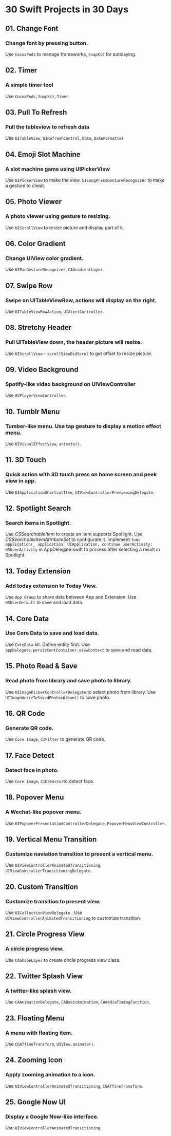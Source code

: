 # 30 Swift Projects in 30 Days




## 01. Change Font
### Change font by pressing button.
Use `CocoaPods` to manage frameworks, `SnapKit` for autolaying.




## 02. Timer
### A simple timer tool
Use `CocoaPods`, `SnapKit`, `Timer`.




## 03. Pull To Refresh
### Pull the tableview to refresh data
Use `UITableView`, `UIRefreshControl`, `Date`, `DateFormatter`




## 04. Emoji Slot Machine
### A slot machine game using UIPickerView
Use `UIPickerView` to make the view, `UILongPressGestureRecognizer` to make a gesture to cheat.




## 05. Photo Viewer
### A photo viewer using gesture to resizing.
Use `UIScrollView` to resize picture and display part of it.




## 06. Color Gradient
### Change UIView color gradient.
Use `UIPanGestureRecognizer`, `CAGradientLayer`.




## 07. Swipe Row
### Swipe on UITableViewRow, actions will display on the right.
Use `UITableViewRowAction`, `UIAlertController`.




## 08. Stretchy Header
### Pull UITableVIew down, the header picture will resize.
Use `UIScrollView` - `scrollViewDidScrol` to get offset to resize picture.




## 09. Video Background
### Spotify-like video background on UIViewController
Use `AVPlayerViewController`.




## 10. Tumblr Menu
### Tumber-like menu. Use tap gesture to display a motion effect menu.
Use `UIVisualEffectView`, `animate()`.




## 11. 3D Touch
### Quick action with 3D touch press on home screen and peek view in app.
Use `UIApplicationShortcutItem`, `UIViewControllerPreviewingDelegate`.



## 12. Spotlight Search

### Search items in Spotlight.
Use *CSSearchableItem* to create an item supports Spotlight. Use *CSSearchableItemAttributeSet* to configurate it.
Implement
`func application(_ application: UIApplication, continue userActivity: NSUserActivity`
in AppDelegate.swift to process after selecting a result in Spotlight.




## 13. Today Extension
### Add today extension to Today View.
Use `App Group` to share data between App and Extension. Use `NSUserDefault` to save and load data.




## 14. Core Data
### Use Core Data to save and load data.
Use `CoreData` kit. Define entity first. Use `appDelegate.persistentContainer.viewContext` to save and read data.




## 15. Photo Read & Save
### Read photo from library and save photo to library.
Use `UIImagePickerControllerDelegate` to select photo from library. Use `UIImageWriteToSavedPhotosAlbum()` to save photo.



## 16. QR Code
### Generate QR code.
Use `Core Image`, `CIFilter` to generate QR code.



## 17. Face Detect

### Detect face in photo.

Use `Core Image`, `CIDetector`to detect face.



## 18. Popover Menu

### A Wechat-like popover menu.

Use `UIPopoverPresentationControllerDelegate`,  `PopoverMenuViewController`.



## 19. Vertical Menu Transition

### Customize naviation transition to present a vertical menu.

Use `UIViewControllerAnimatedTransitioning`, `UIViewControllerTransitioningDelegate`.



## 20. Custom Transition

### Customize transition to present view.

Use `UICollectionViewDelegate` . Use `UIViewControllerAnimatedTransitioning` to customize transition.



## 21. Circle Progress View
### A circle progress view.

Use `CAShapeLayer` to create dircle progress view class.



## 22. Twitter Splash View

### A twitter-like splash view.

Use `CAAnimationDelegate`, `CABasicAnimation`, `CAmediaTimingFunction`.




## 23. Floating Menu

### A menu with floating item.

Use `CGAffineTransform`, `UIVIew.animate()`.



## 24. Zooming Icon

### Apply zooming animation to a icon.

Use `UIViewControllerAnimatedTransitioning`, `CGAffineTransform`.


## 25. Google Now UI

### Display a Google Now-like interface.

Use `UIViewControllerAnimatedTransitioning`.
